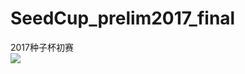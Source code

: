 # SeedCup_prelim2017_final
2017种子杯初赛</br>
![](http://images2015.cnblogs.com/blog/1042406/201703/1042406-20170301104438813-230726230.png)
